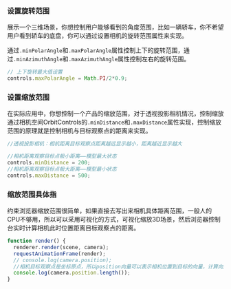 
### 设置旋转范围

展示一个三维场景，你想控制用户能够看到的角度范围，比如一辆轿车，你不希望用户看到轿车的底盘，你可以通过设置相机的旋转范围属性来实现。

通过`.minPolarAngle`和`.maxPolarAngle`属性控制上下的旋转范围，通过`.minAzimuthAngle`和`.maxAzimuthAngle`属性控制左右的旋转范围。

```JavaScript
// 上下旋转最大值设置
controls.maxPolarAngle = Math.PI/2*0.9;
```



### 设置缩放范围


在实际应用中，你想控制一个产品的缩放范围，对于透视投影相机情况，控制缩放通过相机空间OrbitControls的`.minDistance`和`.maxDistance`属性实现，控制缩放范围的原理就是控制相机与目标观察点的距离来实现。
```JavaScript
//透视投影相机：相机距离目标观察点距离越远显示越小，距离越近显示越大

//相机距离观察目标点极小距离——模型最大状态
controls.minDistance = 200;
//相机距离观察目标点极大距离——模型最小状态
controls.maxDistance = 500;
```


### 缩放范围具体指

约束浏览器缩放范围很简单，如果直接去写出来相机具体距离范围，一般人的CPU不够用，所以可以采用可视化的方式，可视化缩放3D场景，然后浏览器控制台实时计算相机此时位置距离目标观察点的距离。

```js
function render() {
  renderer.render(scene, camera);
  requestAnimationFrame(render); 
  // console.log(camera.position);
  //相机目标观察点是坐标原点，所以position向量可以表示相机位置到目标的向量，计算向量的长度即可
  console.log(camera.position.length());
}
```

